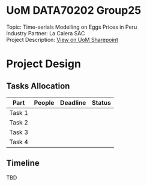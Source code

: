 # UoM DATA70202 Group25  
Topic: Time-serials Modelling on Eggs Prices in Peru  
Industry Partner: La Calera SAC  
Project Description: [View on UoM Sharepoint]((https://livemanchesterac-my.sharepoint.com/:w:/r/personal/yuhang_xie-3_postgrad_manchester_ac_uk/_layouts/15/doc2.aspx?sourcedoc=%7B7DFA38D0-850F-434C-AD4E-BDFD996C9306%7D&file=P25%20La%20Calera%20SAC.docx&action=default&mobileredirect=true&DefaultItemOpen=1&web=1))

# Project Design  
## Tasks Allocation  
| Part   | People | Deadline | Status |
| -------- | ------- | ------- | ------- |
| Task 1 |    |    |    |
| Task 2 |    |    |    |
| Task 3 |    |    |    |
| Task 4 |    |    |    |

## Timeline  
TBD



